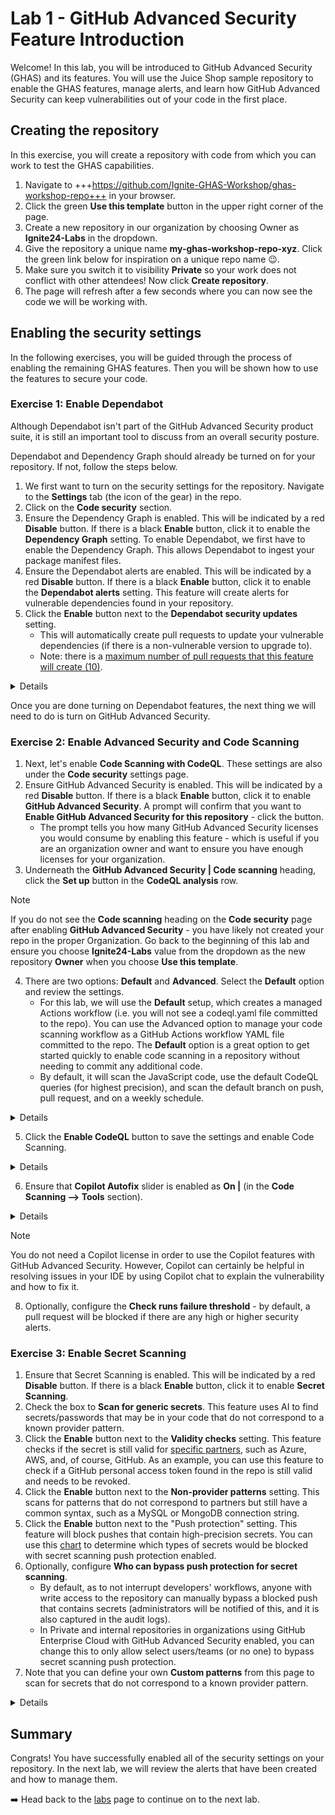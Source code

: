 # Lab 1 - GitHub Advanced Security Feature Introduction

Welcome! In this lab, you will be introduced to GitHub Advanced Security (GHAS) and its features. You will use the Juice Shop sample repository to enable the GHAS features, manage alerts, and learn how GitHub Advanced Security can keep vulnerabilities out of your code in the first place.

<!--
> [!TIP]
> We recommend opening up two browser windows, one with the lab and one with the working copy of your repo!
-->

## Creating the repository

In this exercise, you will create a repository with code from which you can work to test the GHAS capabilities.

1. Navigate to +++https://github.com/Ignite-GHAS-Workshop/ghas-workshop-repo+++ in your browser.
2. Click the green **Use this template** button in the upper right corner of the page.
3. Create a new repository in our organization by choosing Owner as **Ignite24-Labs** in the dropdown.  
4. Give the repository a unique name **my-ghas-workshop-repo-xyz**.  Click the green link below for inspiration on a unique repo name 😉.
5. Make sure you switch it to visibility **Private** so your work does not conflict with other attendees!  Now click **Create repository**.
6. The page will refresh after a few seconds where you can now see the code we will be working with.  

## Enabling the security settings

In the following exercises, you will be guided through the process of enabling the remaining GHAS features. Then you will be shown how to use the features to secure your code.

### Exercise 1: Enable Dependabot

Although Dependabot isn't part of the GitHub Advanced Security product suite, it is still an important tool to discuss from an overall security posture.

Dependabot and Dependency Graph should already be turned on for your repository. If not, follow the steps below.

1. We first want to turn on the security settings for the repository. Navigate to the **Settings** tab (the icon of the gear) in the repo.
2. Click on the  **Code security** section.
3. Ensure the Dependency Graph is enabled.  This will be indicated by a red **Disable** button.  If there is a black **Enable** button, click it to enable the **Dependency Graph** setting. To enable Dependabot, we first have to enable the Dependency Graph. This allows Dependabot to ingest your package manifest files.
4. Ensure the Dependabot alerts are enabled.  This will be indicated by a red **Disable** button.  If there is a black **Enable** button, click it to enable the **Dependabot alerts** setting. This feature will create alerts for vulnerable dependencies found in your repository.
5. Click the **Enable** button next to the **Dependabot security updates** setting.
    - This will automatically create pull requests to update your vulnerable dependencies (if there is a non-vulnerable version to upgrade to).
    - Note: there is a [maximum number of pull requests that this feature will create (10)](https://docs.github.com/en/enterprise-cloud@latest/code-security/dependabot/working-with-dependabot/troubleshooting-dependabot-errors#dependabot-cannot-open-any-more-pull-requests).

<details>
![image](./images/lab-1-1-1.png)

![image](images/lab-1-1-1.png)
</details>

Once you are done turning on Dependabot features, the next thing we will need to do is turn on GitHub Advanced Security.

### Exercise 2: Enable Advanced Security and Code Scanning

1. Next, let's enable **Code Scanning with CodeQL**. These settings are also under the **Code security** settings page.
2. Ensure GitHub Advanced Security is enabled.  This will be indicated by a red **Disable** button.  If there is a black **Enable** button, click it to enable **GitHub Advanced Security**.  A prompt will confirm that you want to **Enable GitHub Advanced Security for this repository** - click the button.
    - The prompt tells you how many GitHub Advanced Security licenses you would consume by enabling this feature - which is useful if you are an organization owner and want to ensure you have enough licenses for your organization.
3. Underneath the **GitHub Advanced Security | Code scanning** heading, click the **Set up** button in the **CodeQL analysis** row.

> [!NOTE]  
> If you do not see the **Code scanning** heading on the **Code security** page after enabling **GitHub Advanced Security** - you have likely not created your repo in the proper Organization. Go back to the beginning of this lab and ensure you choose **Ignite24-Labs** value from the dropdown as the new repository **Owner** when you choose **Use this template**.

4. There are two options: **Default** and **Advanced**. Select the **Default** option and review the settings.
    - For this lab, we will use the **Default** setup, which creates a managed Actions workflow (i.e. you will not see a codeql.yaml file committed to the repo). You can use the Advanced option to manage your code scanning workflow as a GitHub Actions workflow YAML file committed to the repo. The **Default** option is a great option to get started quickly to enable code scanning in a repository without needing to commit any additional code.
    - By default, it will scan the JavaScript code, use the default CodeQL queries (for highest precision), and scan the default branch on push, pull request, and on a weekly schedule.

<details>
  ![image](images/lab-1-2-1.png)
</details>
  
5. Click the **Enable CodeQL** button to save the settings and enable Code Scanning.

<details>
  ![image](images/lab-1-2-2.png)
</details>
  
6. Ensure that **Copilot Autofix** slider is enabled as **On |** (in the **Code Scanning --> Tools** section).

<details>
  ![image](images/lab-1-2-3.png)
</details>

> [!NOTE]  
> You do not need a Copilot license in order to use the Copilot features with GitHub Advanced Security. However, Copilot can certainly be helpful in resolving issues in your IDE by using Copilot chat to explain the vulnerability and how to fix it.

8. Optionally, configure the **Check runs failure threshold** - by default, a pull request will be blocked if there are any high or higher security alerts.

### Exercise 3: Enable Secret Scanning

1. Ensure that Secret Scanning is enabled.  This will be indicated by a red **Disable** button.  If there is a black **Enable** button, click it to enable **Secret Scanning**.
2. Check the box to **Scan for generic secrets**. This feature uses AI to find secrets/passwords that may be in your code that do not correspond to a known provider pattern.
3. Click the **Enable** button next to the **Validity checks** setting. This feature checks if the secret is still valid for [specific partners](https://docs.github.com/en/enterprise-cloud@latest/code-security/secret-scanning/introduction/supported-secret-scanning-patterns#high-confidence-patterns), such as Azure, AWS, and, of course, GitHub. As an example, you can use this feature to check if a GitHub personal access token found in the repo is still valid and needs to be revoked.
4. Click the **Enable** button next to the **Non-provider patterns** setting. This scans for patterns that do not correspond to partners but still have a common syntax, such as a MySQL or MongoDB connection string.
5. Click the **Enable** button next to the "Push protection" setting. This feature will block pushes that contain high-precision secrets. You can use this [chart](https://docs.github.com/en/enterprise-cloud@latest/code-security/secret-scanning/introduction/supported-secret-scanning-patterns#supported-secrets) to determine which types of secrets would be blocked with secret scanning push protection enabled.
6. Optionally, configure **Who can bypass push protection for secret scanning**.
    - By default, as to not interrupt developers' workflows, anyone with write access to the repository can manually bypass a blocked push that contains secrets (administrators will be notified of this, and it is also captured in the audit logs).
    - In Private and internal repositories in organizations using GitHub Enterprise Cloud with GitHub Advanced Security enabled, you can change this to only allow select users/teams (or no one) to bypass secret scanning push protection.
7. Note that you can define your own **Custom patterns** from this page to scan for secrets that do not correspond to a known provider pattern.

<details>
  ![image](images/lab-1-3-1.png)
</details>

## Summary

Congrats! You have successfully enabled all of the security settings on your repository. In the next lab, we will review the alerts that have been created and how to manage them.

➡️ Head back to the [labs](README.md) page to continue on to the next lab.
